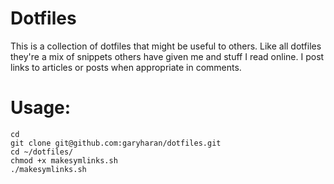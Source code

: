 # Dotfiles

This is a collection of dotfiles that might be useful to others.  Like all dotfiles they're a mix of snippets others have given me and stuff I read online.  I post links to articles or posts when appropriate in comments.

# Usage:

    cd
    git clone git@github.com:garyharan/dotfiles.git
    cd ~/dotfiles/
    chmod +x makesymlinks.sh
    ./makesymlinks.sh
  
